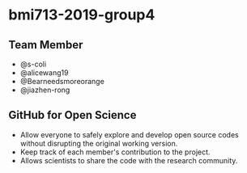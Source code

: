 # bmi713-2019-group4

## Team Member

- @s-coli
- @alicewang19
- @Bearneedsmoreorange
- @jiazhen-rong

## GitHub for Open Science

- Allow everyone to safely explore and develop open source codes without disrupting the original working version.
- Keep track of each member's contribution to the project.
- Allows scientists to share the code with the research community.
